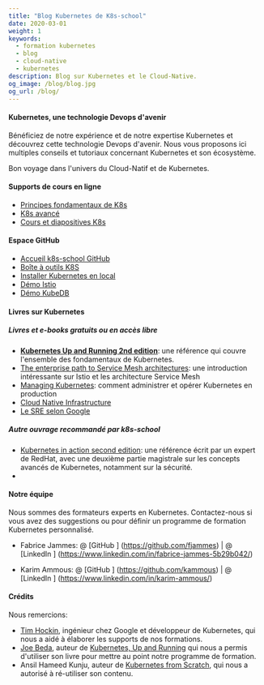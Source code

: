 ```yaml
---
title: "Blog Kubernetes de K8s-school"
date: 2020-03-01
weight: 1
keywords:
  - formation kubernetes
  - blog
  - cloud-native
  - kubernetes
description: Blog sur Kubernetes et le Cloud-Native.
og_image: /blog/blog.jpg
og_url: /blog/
---
```


#### Kubernetes, une technologie Devops d'avenir

Bénéficiez de notre expérience et de notre expertise Kubernetes et  découvrez cette technologie Devops d'avenir. Nous vous proposons ici multiples conseils et tutoriaux concernant Kubernetes et son écosystème.

Bon voyage dans l'univers du Cloud-Natif et de Kubernetes. <i class = "fas fa-heart"> </i>

#### Supports de cours en ligne

- [Principes fondamentaux de K8s](https://github.com/k8s-school/k8s-school)
- [K8s avancé](https://github.com/k8s-school/k8s-advanced)
- [Cours et diapositives K8s](https://k8s-school.fr/pdf)

#### Espace GitHub

- [Accueil k8s-school GitHub](https://github.com/k8s-school)
- [Boîte à outils K8S](https://github.com/k8s-school/k8s-toolbox)
- [Installer Kubernetes en local](https://github.com/k8s-school/kind-travis-ci)
- [Démo Istio](https://github.com/k8s-school/istio-example)
- [Démo KubeDB](https://github.com/k8s-school/kubedb-example)

#### Livres sur Kubernetes

##### Livres et e-books gratuits ou en accès libre

- [**Kubernetes Up and Running 2nd edition**](https://azure.microsoft.com/en-us/resources/kubernetes-up-and-running/): une référence qui couvre l'ensemble des fondamentaux de Kubernetes.
- [The enterprise path to Service Mesh architectures](https://www.nginx.com/resources/library/the-enterprise-path-to-service-mesh-architectures/): une introduction intéressante sur Istio et les architecture Service Mesh
- [Managing Kubernetes](https://pages.cloud.vmware.com/managing-kubernetes-ebook): comment administrer et opérer Kubernetes en production
- [Cloud Native Infrastructure](https://pages.cloud.vmware.com/cloud-native-infrastructure-ebook)
- [Le SRE selon Google](https://landing.google.com/sre/books/)
<!-- - https://thenewstack.io/ebooks/kubernetes/state-of-kubernetes-ecosystem/
- https://thenewstack.io/ebooks/kubernetes/kubernetes-deployment-and-security-patterns/
- https://www.nginx.com/resources/library/cloud-native-devops-with-kubernetes/

- https://www.nginx.com/resources/library/monolith-to-microservices/
- https://www.openshift.com/resources/ebooks/kubernetes-ebook
- https://www.packtpub.com/free-ebooks/virtualization-and-cloud/kubernetes-cookbook-second-edition/9781788837606 -->

##### Autre ouvrage recommandé par k8s-school

- [Kubernetes in action second edition](https://www.manning.com/books/kubernetes-in-action-second-edition): une référence écrit par un expert de RedHat, avec une deuxième partie magistrale sur les concepts avancés de Kubernetes, notamment sur la sécurité.
- 

#### Notre équipe

Nous sommes des formateurs experts en Kubernetes.
Contactez-nous si vous avez des suggestions ou pour définir un programme de formation Kubernetes personnalisé.

- Fabrice Jammes: @ [GitHub <i class = 'fab fa-github'> </i>] (https://github.com/fjammes) | @ [LinkedIn <i class = 'fab fa-fw fa-linkedin'> </i>] (https://www.linkedin.com/in/fabrice-jammes-5b29b042/)

- Karim Ammous: @ [GitHub <i class = 'fab fa-github'> </i>] (https://github.com/kammous) | @ [LinkedIn <i class = 'fab fa-fw fa-linkedin'> </i>] (https://www.linkedin.com/in/karim-ammous/)

#### Crédits

Nous remercions:

- [Tim Hockin](http://www.hockin.org/~thockin/), ingénieur chez Google et développeur de Kubernetes, qui nous a aidé à élaborer les supports de nos formations.
- [Joe Beda](https://www.linkedin.com/in/jbeda/), auteur de [Kubernetes, Up and Running](http://shop.oreilly.com/product/0636920223788.do) qui nous a permis d'utiliser son livre pour mettre au point notre programme de formation.
- Ansil Hameed Kunju, auteur de [Kubernetes from Scratch](https://ansilh.com), qui nous a autorisé à ré-utiliser son contenu.


